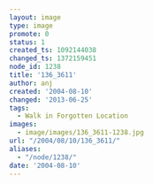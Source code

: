 ```yaml
---
layout: image
type: image
promote: 0
status: 1
created_ts: 1092144038
changed_ts: 1372159451
node_id: 1238
title: '136_3611'
author: anj
created: '2004-08-10'
changed: '2013-06-25'
tags:
  - Walk in Forgotten Location
images:
  - image/images/136_3611-1238.jpg
url: "/2004/08/10/136_3611/"
aliases:
  - "/node/1238/"
date: '2004-08-10'
---
```


